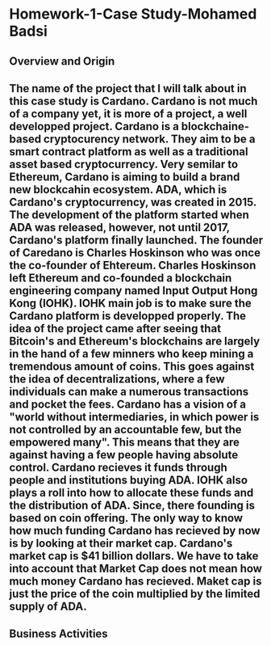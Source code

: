 # Homework-1-Case Study-Mohamed Badsi
## Overview and Origin
The name of the project that I will talk about in this case study is Cardano. Cardano is not much of a company yet, it is more of a project, a well developped project. Cardano is a blockchaine-based cryptocurency network. They aim to be a smart contract platform as well as a traditional asset based cryptocurrency. Very semilar to Ethereum, Cardano is aiming to build a brand new blockcahin ecosystem. ADA, which is Cardano's cryptocurrency, was created in 2015. The development of the platform started when ADA was released, however, not until 2017, Cardano's platform finally launched. The founder of Caredano is Charles Hoskinson who was once the co-founder of Ehtereum. Charles Hoskinson left Ethereum and co-founded a blockchain engineering company named Input Output Hong Kong (IOHK). IOHK main job is to make sure the Cardano platform is developped properly. 
The idea of the project came after seeing that Bitcoin's and Ethereum's blockchains are largely in the hand of a few minners who keep mining a tremendous amount of coins. This goes against the idea of decentralizations, where a few individuals can make a numerous transactions and pocket the fees. Cardano has a vision of a "world without intermediaries, in which power is not controlled by an accountable few, but the empowered many". This means that they are against having a few people having absolute control. Cardano recieves it funds through people and institutions buying ADA. IOHK also plays a roll into how to allocate these funds and the distribution of ADA. Since, there founding is based on coin offering. The only way to know how much funding Cardano has recieved by now is by looking at their market cap. Cardano's market cap is $41 billion dollars. We have to take into account that Market Cap does not mean how much money Cardano has recieved. Maket cap is just the price of the coin multiplied by the limited supply of ADA. 
--- 
## Business Activities